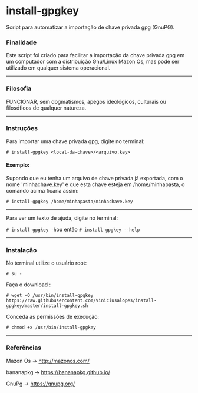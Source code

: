 # install-gpgkey
Script para automatizar a importação de chave privada gpg (GnuPG).

### Finalidade
Este script foi criado para facilitar a importação da chave privada gpg em um computador com a distribuição Gnu/Linux Mazon Os,
mas pode ser utilizado em qualquer sistema operacional.

---
### Filosofia
FUNCIONAR, sem dogmatismos, apegos ideológicos, culturais ou filosóficos de qualquer natureza.

---
### Instruções
Para importar uma chave privada gpg, digite no terminal:

```# install-gpgkey <local-da-chave>/<arquivo.key>```    


#### Exemplo:

Supondo que eu tenha um arquivo de chave privada já exportada, com o nome 'minhachave.key' e que esta chave esteja em /home/minhapasta, o comando acima ficaria assim:

```# install-gpgkey /home/minhapasta/minhachave.key```

---
Para ver um texto de ajuda, digite no terminal:

```# install-gpgkey -h```ou então ```# install-gpgkey --help```

---
### Instalação
No terminal utilize o usuário root:

```# su -```


Faça o download :

```# wget -O /usr/bin/install-gpgkey https://raw.githubusercontent.com/Viniciusalopes/install-gpgkey/master/install-gpgkey.sh```


Conceda as permissões de execução:

```# chmod +x /usr/bin/install-gpgkey```

---
### Referências

Mazon Os -> http://mazonos.com/

bananapkg -> https://bananapkg.github.io/

GnuPg -> https://gnupg.org/

